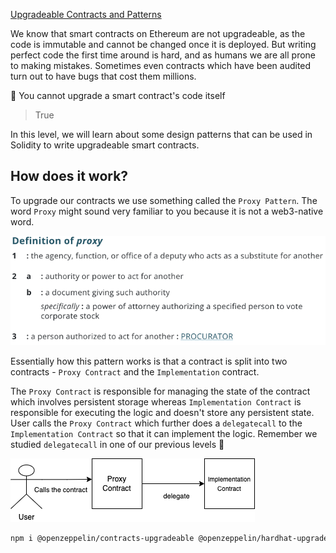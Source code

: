 [Upgradeable Contracts and Patterns](https://learnweb3.io/courses/c446d19f-a25d-42c6-b3e4-4311c5040587/lessons/aecdab9d-4ace-4458-b2a1-a50745d79678)

We know that smart contracts on Ethereum are not upgradeable, as the code is immutable and cannot be changed once it is deployed. But writing perfect code the first time around is hard, and as humans we are all prone to making mistakes. Sometimes even contracts which have been audited turn out to have bugs that cost them millions.

🤔 You cannot upgrade a smart contract's code itself

> True

In this level, we will learn about some design patterns that can be used in Solidity to write upgradeable smart contracts.

## How does it work?

To upgrade our contracts we use something called the `Proxy Pattern`. The word `Proxy` might sound very familiar to you because it is not a web3-native word.

![Definition of Proxy!](./images/definition_proxy.png "Definition of Proxy!")

Essentially how this pattern works is that a contract is split into two contracts - `Proxy Contract` and the `Implementation` contract.

The `Proxy Contract` is responsible for managing the state of the contract which involves persistent storage whereas `Implementation Contract` is responsible for executing the logic and doesn't store any persistent state. User calls the `Proxy Contract` which further does a `delegatecall` to the `Implementation Contract` so that it can implement the logic. Remember we studied `delegatecall` in one of our previous levels 👀

![Delegate call!](./images/delegate_call.png "Delegate call!")

```sh
npm i @openzeppelin/contracts-upgradeable @openzeppelin/hardhat-upgrades @nomiclabs/hardhat-etherscan --save-dev
```



